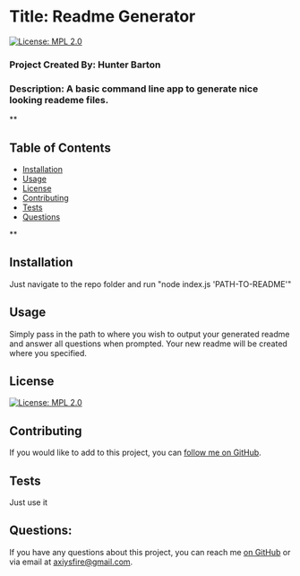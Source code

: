     

#  Title: Readme Generator
[![License: MPL 2.0](https://img.shields.io/badge/License-MPL%202.0-brightgreen.svg)](https://opensource.org/licenses/MPL-2.0)
### Project Created By: Hunter Barton
### Description: A basic command line app to generate nice looking reademe files.
**
## Table of Contents
* [Installation](#installation)
* [Usage](#usage)
* [License](#license) 
* [Contributing](#contributing)
* [Tests](#tests)
* [Questions](#questions)

**
## Installation 
Just navigate to the repo folder and run "node index.js 'PATH-TO-README'"

## Usage
Simply pass in the path to where you wish to output your generated readme and answer all questions when prompted. Your new readme will be created where you specified.

## License 
[![License: MPL 2.0](https://img.shields.io/badge/License-MPL%202.0-brightgreen.svg)](https://opensource.org/licenses/MPL-2.0)

## Contributing
If you would like to add to this project, you can [follow me on GitHub](https://github.com/mythosmystery).  

## Tests
Just use it

## Questions:
If you have any questions about this project, you can reach me [on GitHub](https://github.com/mythosmystery) or via email at axiysfire@gmail.com.
  